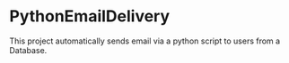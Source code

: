 # PythonEmailDelivery
This project automatically sends email via a python script to users from a Database.
